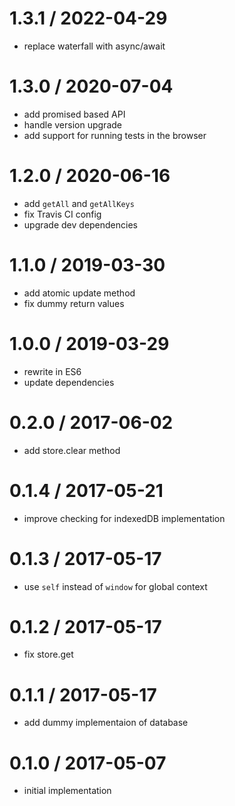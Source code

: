 
1.3.1 / 2022-04-29
==================

 * replace waterfall with async/await

1.3.0 / 2020-07-04
==================

 * add promised based API
 * handle version upgrade
 * add support for running tests in the browser

1.2.0 / 2020-06-16
==================

 * add `getAll` and `getAllKeys`
 * fix Travis CI config
 * upgrade dev dependencies

1.1.0 / 2019-03-30
==================

 * add atomic update method
 * fix dummy return values

1.0.0 / 2019-03-29
==================

 * rewrite in ES6
 * update dependencies

0.2.0 / 2017-06-02
==================

 * add store.clear method

0.1.4 / 2017-05-21
==================

 * improve checking for indexedDB implementation

0.1.3 / 2017-05-17
==================

 * use `self` instead of `window` for global context

0.1.2 / 2017-05-17
==================

 * fix store.get

0.1.1 / 2017-05-17
==================

 * add dummy implementaion of database

0.1.0 / 2017-05-07
==================

 * initial implementation
